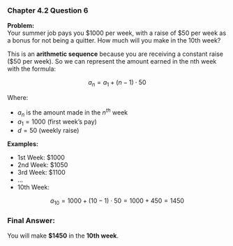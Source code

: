 ### Chapter 4.2 Question 6

**Problem:**  
Your summer job pays you $1000 per week, with a raise of $50 per week as a bonus for not being a quitter. How much will you make in the 10th week?

This is an **arithmetic sequence** because you are receiving a constant raise ($50 per week). So we can represent the amount earned in the nth week with the formula:

$$
a_n = a_1 + (n - 1) \cdot 50
$$

Where:  
- $a_n$ is the amount made in the $n^{th}$ week  
- $a_1 = 1000$ (first week’s pay)  
- $d = 50$ (weekly raise)

**Examples:**

- 1st Week: $1000  
- 2nd Week: $1050  
- 3rd Week: $1100  
- ...  
- 10th Week:

$$
a_{10} = 1000 + (10 - 1) \cdot 50 = 1000 + 450 = 1450
$$

### Final Answer:
You will make **$1450** in the **10th week**.
